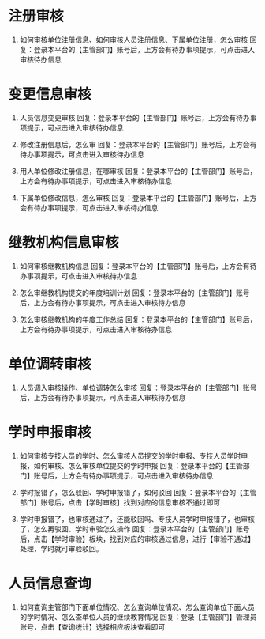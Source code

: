 # 注册审核

1. 如何审核单位注册信息、如何审核人员注册信息、下属单位注册，怎么审核
回复：登录本平台的【主管部门】账号后，上方会有待办事项提示，可点击进入审核待办信息

# 变更信息审核

1. 人员信息变更审核
回复：登录本平台的【主管部门】账号后，上方会有待办事项提示，可点击进入审核待办信息

2. 修改注册信息后，怎么审
回复：登录本平台的【主管部门】账号后，上方会有待办事项提示，可点击进入审核待办信息

3. 用人单位修改注册信息，在哪审核
回复：登录本平台的【主管部门】账号后，上方会有待办事项提示，可点击进入审核待办信息

4. 下属单位修改信息，怎么审核
回复：登录本平台的【主管部门】账号后，上方会有待办事项提示，可点击进入审核待办信息

# 继教机构信息审核

1. 如何审核继教机构信息
回复：登录本平台的【主管部门】账号后，上方会有待办事项提示，可点击进入审核待办信息

2. 怎么审继教机构提交的年度培训计划
回复：登录本平台的【主管部门】账号后，上方会有待办事项提示，可点击进入审核待办信息

3. 怎么审核继教机构的年度工作总结
回复：登录本平台的【主管部门】账号后，上方会有待办事项提示，可点击进入审核待办信息

# 单位调转审核

1. 人员调入审核操作、单位调转怎么审核
回复：登录本平台的【主管部门】账号后，上方会有待办事项提示，可点击进入审核待办信息

# 学时申报审核

1. 如何审核专技人员的学时、怎么审核人员提交的学时申报、专技人员学时申报，如何审核、怎么审核单位提交的学时申报
回复：登录本平台的【主管部门】账号后，上方会有待办事项提示，可点击进入审核待办信息

2. 学时报错了，怎么驳回、学时申报错了，如何驳回
回复：登录本平台的【主管部门】账号后，点击【学时审核】找到对应的信息审核不通过即可

3. 学时申报错了，也审核通过了，还能驳回吗、专技人员学时申报错了，也审核了，怎么再驳回、学时审验怎么操作
回复：登录本平台的【主管部门】账号后，点击【学时审验】板块，找到对应的审核通过信息，进行【审验不通过】处理，学时就可审验驳回。

# 人员信息查询

1. 如何查询主管部门下面单位情况、怎么查询单位情况、怎么查询单位下面人员的学时情况、怎么查单位人员的继续教育情况
回复：登录【主管部门】管理员账号，点击【查询统计】选择相应板块查看即可